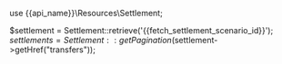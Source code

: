 use {{api_name}}\Resources\Settlement;

$settlement = Settlement::retrieve('{{fetch_settlement_scenario_id}}');
$settlements = Settlement::getPagination($settlement->getHref("transfers"));
